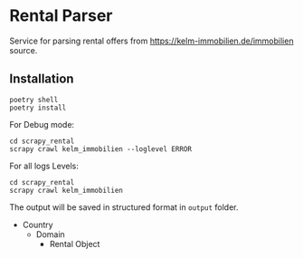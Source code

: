 # Rental Parser

Service for parsing rental offers from https://kelm-immobilien.de/immobilien source.

## Installation

```shell
poetry shell
poetry install
```
For Debug mode:

```shell
cd scrapy_rental
scrapy crawl kelm_immobilien --loglevel ERROR
```

For all logs Levels:

```shell
cd scrapy_rental
scrapy crawl kelm_immobilien
```

The output will be saved in structured format in `output` folder.
- Country
  - Domain
    - Rental Object